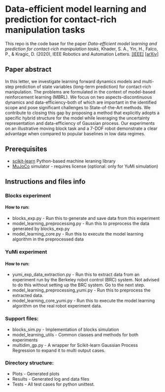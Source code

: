 # Data-efficient model learning and prediction for contact-rich manipulation tasks
This repo is the code base for the paper _Data-efficient model learning and prediction for contact-rich manipulation tasks_, Khader, S. A., Yin, H., Falco, P., & Kragic, D. (2020), IEEE Robotics and Automation Letters. [[IEEE]](https://ieeexplore.ieee.org/abstract/document/9097428?casa_token=9wIumGAKVBUAAAAA:k7VExJGP4MV7gURBvCNo8R2id69mKI8Wzak4O_mEJgvndl_WTy7IRts0AVlLavpFU-0YtTvijQ) [[arXiv]](https://arxiv.org/abs/1909.04915)

## Paper abstract
In this letter, we investigate learning forward dynamics models and multi-step prediction of state variables (long-term prediction) for contact-rich manipulation. The problems are formulated in the context of model-based reinforcement learning (MBRL). We focus on two aspects-discontinuous dynamics and data-efficiency-both of which are important in the identified scope and pose significant challenges to State-of-the-Art methods. We contribute to closing this gap by proposing a method that explicitly adopts a specific hybrid structure for the model while leveraging the uncertainty representation and data-efficiency of Gaussian process. Our experiments on an illustrative moving block task and a 7-DOF robot demonstrate a clear advantage when compared to popular baselines in low data regimes.

## Prerequisites
* [scikit-learn](https://scikit-learn.org/stable/) Python-based machine leraning library
* [MuJoCo](http://www.mujoco.org/) simulator - requires license (optional: only for YuMi simulation)

## Instructions and files info
### Blocks experiment
#### How to run:
* blocks_exp.py -  Run this to generate and save data from this experiment
* model_learning_preprocessing.py - Run this to preprocess the data generated by blocks_exp.py
* model_learning_core.py - Run this to execute the model learning algorithm in the preprocessed data

### YuMi experiment
#### How to run:  
* yumi_exp_data_extraction.py - Run this to extract data from an experiment run by the Berkeley robot control (BRC) system. Not advised to do this without setting up the BRC system. Go to the next step. 
* model_learning_preprocessing_yumi.py - Run this to preprocess the extracted data.
* model_learning_core_yumi.py - Run this to execute the model learning algorithm on the real robot experiment data.

### Support files:
* blocks_sim.py -  Implementation of blocks simulation
* model_learning_utils - Common classes and methods for both experiments
* multidim_gp.py - A wrapper for Scikit-learn Gaussian Process Regression to expand it to multi output cases.

### Directory structure:
* Plots - Generated plots
* Results - Generated log and data files
* Tests - All test cases for python unittest.
